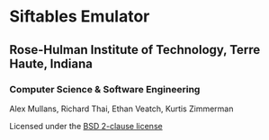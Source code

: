 # Siftables Emulator
## Rose-Hulman Institute of Technology, Terre Haute, Indiana
### Computer Science & Software Engineering
Alex Mullans, Richard Thai, Ethan Veatch, Kurtis Zimmerman

Licensed under the [BSD 2-clause license](http://www.opensource.org/licenses/bsd-license.php)